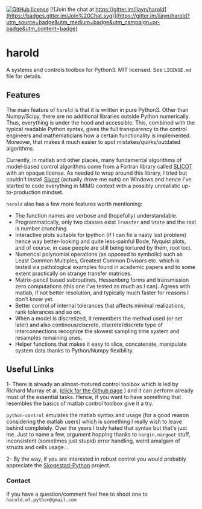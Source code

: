 [![GitHub license](https://img.shields.io/github/license/mashape/apistatus.svg?style=plastic)](https://github.com/ilayn/harold/blob/master/LICENSE) [![Join the chat at https://gitter.im/ilayn/harold](https://badges.gitter.im/Join%20Chat.svg)](https://gitter.im/ilayn/harold?utm_source=badge&utm_medium=badge&utm_campaign=pr-badge&utm_content=badge)
# harold
A systems and controls toolbox for Python3. MIT licensed. See `LICENSE.md` file for details.


## Features

The main feature of `harold` is that it is written in pure Python3. Other than Numpy/Scipy, there are no additional libraries outside Python numerically. Thus, everything is under the hood and accessible. This, combined with the typical readable Python syntax, gives the full transparency to the control engineers and mathematicians how a certain functionality is implemented. Moreover, that makes it much easier to spot mistakes/quirks/outdated algorithms. 

Currently, in matlab and other places, many  fundamental algorithms of model-based control algorithms come from a Fortran library called [SLICOT](http://slicot.org/) with an opaque license. As needed to wrap around this library, I tried but couldn't install [Slycot](https://github.com/jgoppert/Slycot) (actually drove me nuts) on Windows and hence I've started to code everything in MIMO context with a possibly unrealistic up-to-production mindset.

`harold` also has a few more features worth mentioning:

  - The function names are verbose and (hopefully) understandable. 
  - Programmatically, only two classes exist `Transfer` and `State` and the rest is number crunching. 
  - Interactive plots suitable for Ipython (if I can fix a nasty last problem) hence way better-looking and quite less-painful Bode, Nyquist plots, and of course, in case people are still being tortured by them, root loci. 
  - Numerical polynomial operations (as opposed to symbolic) such as Least Common Multiples, Greatest Common Divisors etc. which is tested via pathological examples found in academic papers and to some extent practically on strange transfer matrices. 
  - Matrix-pencil based subroutines, Hessenberg forms and transmission zero computations (this one I've tested as much as I can). Agrees with matlab, if not better resolution, and typically much faster for reasons I don't know yet.
  - Better control of internal tolerances that affects minimal realizations, rank tolerances and so on. 
  - When a model is discretized, it remembers the method used (or set later) and also continous/discrete, discrete/discrete type of interconnections recognize the slowest sampling time system and resamples remaining ones. 
  - Helper functions that makes it easy to slice, concatenate, manipulate system data thanks to Python/Numpy flexibility. 

## Useful Links


 1- There is already an almost-matured control toolbox which is led by Richard Murray et al. ([click for the Github page](https://github.com/python-control/python-control) ) and it can perform already most of the essential tasks. Hence, if you want to have something that resembles the basics of matlab control toolbox give it a try. 

`python-control` emulates the matlab syntax and usage (for a good reason considering the matlab users) which is something I really wish to leave behind completely. Over the years I truly hated that syntax but that's just me. Just to name a few, argument hopping thanks to `nargin,nargout` stuff, inconsistent (sometimes just stupid) error handling, weird amalgam of structs and cells usage... 


  2- By the way, if you are interested in robust control you would probably appreciate the  [Skogestad-Python](https://github.com/alchemyst/Skogestad-Python) project. 


### Contact

If you have a question/comment feel free to shoot one to `harold.of.python@gmail.com`
